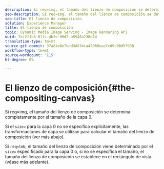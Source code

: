```yaml
---
description: Si req=img, el tamaño del lienzo de composición se determina completamente por el tamaño de la capa 0.
seo-description: Si req=img, el tamaño del lienzo de composición se determina completamente por el tamaño de la capa 0.
seo-title: El lienzo de composición
solution: Experience Manager
title: El lienzo de composición
topic: Dynamic Media Image Serving - Image Rendering API
uuid: 7ec2f1b3-61fc-4bfe-96d2-a5946a238e74
translation-type: tm+mt
source-git-commit: 97a84e8e7edd3d834ca42069eae7c09c00d57938
workflow-type: tm+mt
source-wordcount: '115'
ht-degree: 0%

---
```



# El lienzo de composición{#the-compositing-canvas}

Si req=img, el tamaño del lienzo de composición se determina completamente por el tamaño de la capa 0.

Si el `size=` para la capa 0 no se especifica explícitamente, las transformaciones de capa se utilizan para calcular el tamaño del lienzo de composición (ver más abajo).

Si `req=tmb`, el tamaño del lienzo de composición viene determinado por el `size=` especificado para la capa 0 o, si no se especifica el tamaño, el tamaño del lienzo de composición se establece en el rectángulo de vista (véase más adelante).
